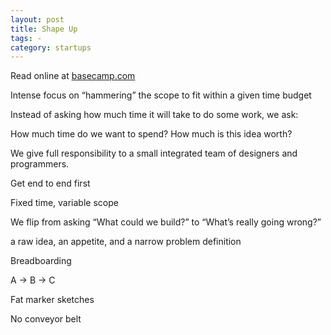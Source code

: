 ```yaml
---
layout: post
title: Shape Up
tags: - 
category: startups  
---
```


Read online at [basecamp.com](https://basecamp.com/shapeup)

Intense focus on “hammering” the scope to fit within a given time budget 

Instead of asking how much time it will take to do some work, we ask: 

How much time do we want to spend? How much is this idea worth?

We give full responsibility to a small integrated team of designers and programmers.

Get end to end first 

Fixed time, variable scope

We flip from asking “What could we build?” to “What’s really going wrong?”

a raw idea, an appetite, and a narrow problem definition

Breadboarding 

A -> B -> C 

Fat marker sketches 

No conveyor belt
